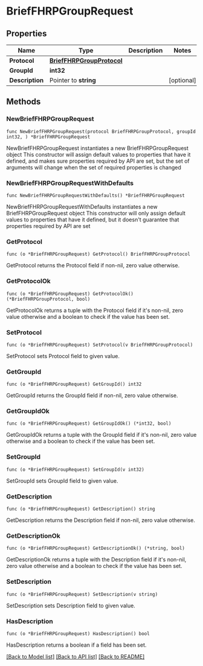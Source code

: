 # BriefFHRPGroupRequest

## Properties

Name | Type | Description | Notes
------------ | ------------- | ------------- | -------------
**Protocol** | [**BriefFHRPGroupProtocol**](BriefFHRPGroupProtocol.md) |  | 
**GroupId** | **int32** |  | 
**Description** | Pointer to **string** |  | [optional] 

## Methods

### NewBriefFHRPGroupRequest

`func NewBriefFHRPGroupRequest(protocol BriefFHRPGroupProtocol, groupId int32, ) *BriefFHRPGroupRequest`

NewBriefFHRPGroupRequest instantiates a new BriefFHRPGroupRequest object
This constructor will assign default values to properties that have it defined,
and makes sure properties required by API are set, but the set of arguments
will change when the set of required properties is changed

### NewBriefFHRPGroupRequestWithDefaults

`func NewBriefFHRPGroupRequestWithDefaults() *BriefFHRPGroupRequest`

NewBriefFHRPGroupRequestWithDefaults instantiates a new BriefFHRPGroupRequest object
This constructor will only assign default values to properties that have it defined,
but it doesn't guarantee that properties required by API are set

### GetProtocol

`func (o *BriefFHRPGroupRequest) GetProtocol() BriefFHRPGroupProtocol`

GetProtocol returns the Protocol field if non-nil, zero value otherwise.

### GetProtocolOk

`func (o *BriefFHRPGroupRequest) GetProtocolOk() (*BriefFHRPGroupProtocol, bool)`

GetProtocolOk returns a tuple with the Protocol field if it's non-nil, zero value otherwise
and a boolean to check if the value has been set.

### SetProtocol

`func (o *BriefFHRPGroupRequest) SetProtocol(v BriefFHRPGroupProtocol)`

SetProtocol sets Protocol field to given value.


### GetGroupId

`func (o *BriefFHRPGroupRequest) GetGroupId() int32`

GetGroupId returns the GroupId field if non-nil, zero value otherwise.

### GetGroupIdOk

`func (o *BriefFHRPGroupRequest) GetGroupIdOk() (*int32, bool)`

GetGroupIdOk returns a tuple with the GroupId field if it's non-nil, zero value otherwise
and a boolean to check if the value has been set.

### SetGroupId

`func (o *BriefFHRPGroupRequest) SetGroupId(v int32)`

SetGroupId sets GroupId field to given value.


### GetDescription

`func (o *BriefFHRPGroupRequest) GetDescription() string`

GetDescription returns the Description field if non-nil, zero value otherwise.

### GetDescriptionOk

`func (o *BriefFHRPGroupRequest) GetDescriptionOk() (*string, bool)`

GetDescriptionOk returns a tuple with the Description field if it's non-nil, zero value otherwise
and a boolean to check if the value has been set.

### SetDescription

`func (o *BriefFHRPGroupRequest) SetDescription(v string)`

SetDescription sets Description field to given value.

### HasDescription

`func (o *BriefFHRPGroupRequest) HasDescription() bool`

HasDescription returns a boolean if a field has been set.


[[Back to Model list]](../README.md#documentation-for-models) [[Back to API list]](../README.md#documentation-for-api-endpoints) [[Back to README]](../README.md)


